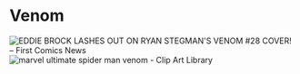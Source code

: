 # Venom
<img src="https://www.firstcomicsnews.com/wp-content/uploads/2016/09/Venom-Logo-600x257.png" alt="EDDIE BROCK LASHES OUT ON RYAN STEGMAN&#39;S VENOM #28 COVER! – First Comics  News"/>
<img src="https://lh3.googleusercontent.com/proxy/F5Fy69cDfTkfejJb_JmSv3tCX4ZFzkPk430Wmr0C4lI5dP5SvFii7pc_ePFSco82ixxWXRBews19A8vroBhS-21K5g" alt="marvel ultimate spider man venom - Clip Art Library"/>
